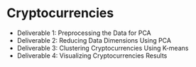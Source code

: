 # Cryptocurrencies

* Deliverable 1: Preprocessing the Data for PCA <br>
* Deliverable 2: Reducing Data Dimensions Using PCA <br>
* Deliverable 3: Clustering Cryptocurrencies Using K-means <br>
* Deliverable 4: Visualizing Cryptocurrencies Results <br>
